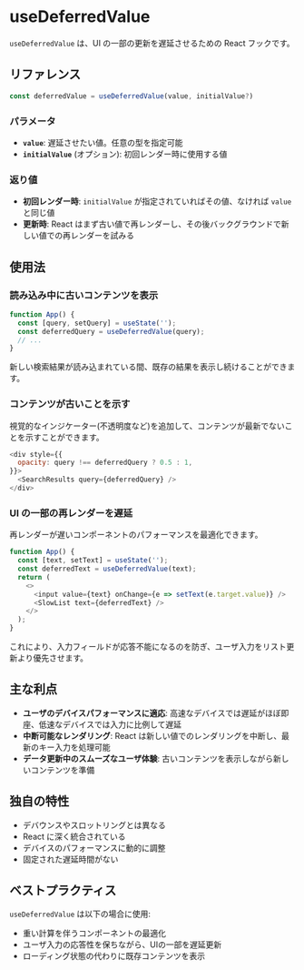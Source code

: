 # useDeferredValue

`useDeferredValue` は、UI の一部の更新を遅延させるための React フックです。

## リファレンス

```javascript
const deferredValue = useDeferredValue(value, initialValue?)
```

### パラメータ

- **`value`**: 遅延させたい値。任意の型を指定可能
- **`initialValue`** (オプション): 初回レンダー時に使用する値

### 返り値

- **初回レンダー時**: `initialValue` が指定されていればその値、なければ `value` と同じ値
- **更新時**: React はまず古い値で再レンダーし、その後バックグラウンドで新しい値での再レンダーを試みる

## 使用法

### 読み込み中に古いコンテンツを表示

```javascript
function App() {
  const [query, setQuery] = useState('');
  const deferredQuery = useDeferredValue(query);
  // ...
}
```

新しい検索結果が読み込まれている間、既存の結果を表示し続けることができます。

### コンテンツが古いことを示す

視覚的なインジケーター(不透明度など)を追加して、コンテンツが最新でないことを示すことができます。

```javascript
<div style={{
  opacity: query !== deferredQuery ? 0.5 : 1,
}}>
  <SearchResults query={deferredQuery} />
</div>
```

### UI の一部の再レンダーを遅延

再レンダーが遅いコンポーネントのパフォーマンスを最適化できます。

```javascript
function App() {
  const [text, setText] = useState('');
  const deferredText = useDeferredValue(text);
  return (
    <>
      <input value={text} onChange={e => setText(e.target.value)} />
      <SlowList text={deferredText} />
    </>
  );
}
```

これにより、入力フィールドが応答不能になるのを防ぎ、ユーザ入力をリスト更新より優先させます。

## 主な利点

- **ユーザのデバイスパフォーマンスに適応**: 高速なデバイスでは遅延がほぼ即座、低速なデバイスでは入力に比例して遅延
- **中断可能なレンダリング**: React は新しい値でのレンダリングを中断し、最新のキー入力を処理可能
- **データ更新中のスムーズなユーザ体験**: 古いコンテンツを表示しながら新しいコンテンツを準備

## 独自の特性

- デバウンスやスロットリングとは異なる
- React に深く統合されている
- デバイスのパフォーマンスに動的に調整
- 固定された遅延時間がない

## ベストプラクティス

`useDeferredValue` は以下の場合に使用:
- 重い計算を伴うコンポーネントの最適化
- ユーザ入力の応答性を保ちながら、UIの一部を遅延更新
- ローディング状態の代わりに既存コンテンツを表示
